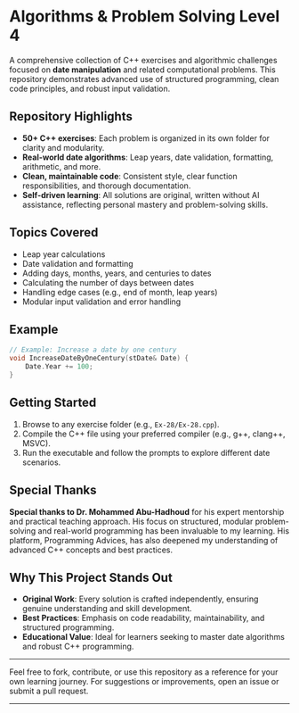

# Algorithms & Problem Solving Level 4

A comprehensive collection of C++ exercises and algorithmic challenges focused on **date manipulation** and related computational problems. This repository demonstrates advanced use of structured programming, clean code principles, and robust input validation.

## Repository Highlights

- **50+ C++ exercises**: Each problem is organized in its own folder for clarity and modularity.
- **Real-world date algorithms**: Leap years, date validation, formatting, arithmetic, and more.
- **Clean, maintainable code**: Consistent style, clear function responsibilities, and thorough documentation.
- **Self-driven learning**: All solutions are original, written without AI assistance, reflecting personal mastery and problem-solving skills.

## Topics Covered

- Leap year calculations
- Date validation and formatting
- Adding days, months, years, and centuries to dates
- Calculating the number of days between dates
- Handling edge cases (e.g., end of month, leap years)
- Modular input validation and error handling

## Example

```cpp
// Example: Increase a date by one century
void IncreaseDateByOneCentury(stDate& Date) {
    Date.Year += 100;
}
```

## Getting Started

1. Browse to any exercise folder (e.g., `Ex-28/Ex-28.cpp`).
2. Compile the C++ file using your preferred compiler (e.g., g++, clang++, MSVC).
3. Run the executable and follow the prompts to explore different date scenarios.



## Special Thanks

**Special thanks to Dr. Mohammed Abu-Hadhoud** for his expert mentorship and practical teaching approach. His focus on structured, modular problem-solving and real-world programming has been invaluable to my learning. His platform, Programming Advices, has also deepened my understanding of advanced C++ concepts and best practices.

## Why This Project Stands Out

- **Original Work**: Every solution is crafted independently, ensuring genuine understanding and skill development.
- **Best Practices**: Emphasis on code readability, maintainability, and structured programming.
- **Educational Value**: Ideal for learners seeking to master date algorithms and robust C++ programming.

---

Feel free to fork, contribute, or use this repository as a reference for your own learning journey. For suggestions or improvements, open an issue or submit a pull request.

---